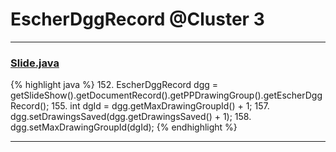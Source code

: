 # EscherDggRecord @Cluster 3

***

### [Slide.java](https://searchcode.com/codesearch/view/97394313/)
{% highlight java %}
152. EscherDggRecord dgg = getSlideShow().getDocumentRecord().getPPDrawingGroup().getEscherDggRecord();
155. int dgId = dgg.getMaxDrawingGroupId() + 1;
157. dgg.setDrawingsSaved(dgg.getDrawingsSaved() + 1);
158. dgg.setMaxDrawingGroupId(dgId);
{% endhighlight %}

***

